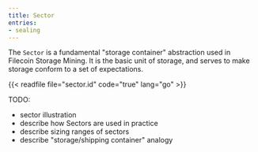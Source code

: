 ```yaml
---
title: Sector
entries:
- sealing
---
```


The `Sector` is a fundamental "storage container" abstraction used in Filecoin Storage Mining. It is the basic unit of storage,
and serves to make storage conform to a set of expectations.

{{< readfile file="sector.id" code="true" lang="go" >}}

TODO:

- sector illustration
- describe how Sectors are used in practice
- describe sizing ranges of sectors
- describe "storage/shipping container" analogy
